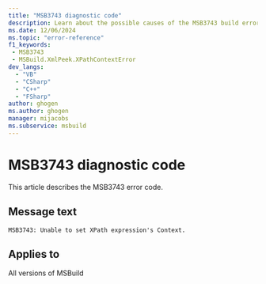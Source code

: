 ```yaml
---
title: "MSB3743 diagnostic code"
description: Learn about the possible causes of the MSB3743 build error, and get troubleshooting tips.
ms.date: 12/06/2024
ms.topic: "error-reference"
f1_keywords:
 - MSB3743
 - MSBuild.XmlPeek.XPathContextError
dev_langs:
  - "VB"
  - "CSharp"
  - "C++"
  - "FSharp"
author: ghogen
ms.author: ghogen
manager: mijacobs
ms.subservice: msbuild
---
```


# MSB3743 diagnostic code

<!-- :::ErrorDefinitionDescription::: -->
<!-- :::editable-content name="introDescription"::: -->
This article describes the MSB3743 error code.
<!-- :::editable-content-end::: -->

## Message text

`MSB3743: Unable to set XPath expression's Context.`

<!-- :::editable-content name="postOutputDescription"::: -->
<!--
{StrBegin="MSB3743: "}
-->
<!-- :::editable-content-end::: -->
<!-- :::ErrorDefinitionDescription-end::: -->

## Applies to

All versions of MSBuild
